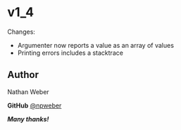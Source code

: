 ﻿# v1_4

Changes:
- Argumenter now reports a value as an array of values
- Printing errors includes a stacktrace

 ## **Author**
Nathan Weber

**GitHub** [@npweber](https://github.com/npweber/)

***Many thanks!***


